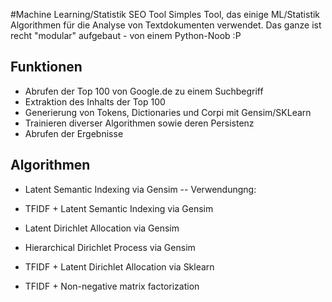#Machine Learning/Statistik SEO Tool
Simples Tool, das einige ML/Statistik Algorithmen für die Analyse von Textdokumenten verwendet. Das ganze ist recht "modular" aufgebaut - von einem Python-Noob :P

## Funktionen
- Abrufen der Top 100 von Google.de zu einem Suchbegriff
- Extraktion des Inhalts der Top 100
- Generierung von Tokens, Dictionaries und Corpi mit Gensim/SKLearn
- Trainieren diverser Algorithmen sowie deren Persistenz
- Abrufen der Ergebnisse

## Algorithmen
- Latent Semantic Indexing via Gensim
-- Verwendungng: 
- TFIDF + Latent Semantic Indexing via Gensim

- Latent Dirichlet Allocation via Gensim
- Hierarchical Dirichlet Process via Gensim
- TFIDF + Latent Dirichlet Allocation via Sklearn
- TFIDF + Non-negative matrix factorization


